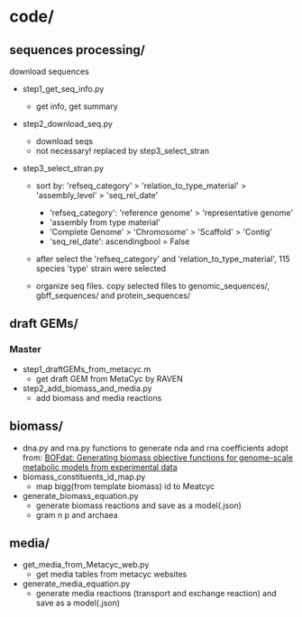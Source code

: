 # code/


## sequences processing/
download  sequences
- step1_get_seq_info.py
  - get info, get summary

- step2_download_seq.py
  - download seqs
  - not necessary! replaced by step3_select_stran

- step3_select_stran.py
  - sort by: 'refseq_category' > 'relation_to_type_material' > 'assembly_level' > 'seq_rel_date'
    - 'refseq_category': 'reference genome' > 'representative genome'
    - 'assembly from type material'
    - 'Complete Genome' > 'Chromosome' > 'Scaffold' > 'Contig'
    - 'seq_rel_date': ascendingbool = False

  - after select the 'refseq_category' and 'relation_to_type_material', 115 species 'type' strain were selected
  - organize seq files. copy selected files to genomic_sequences/, gbff_sequences/ and protein_sequences/


## draft GEMs/
### Master
- step1_draftGEMs_from_metacyc.m
  - get draft GEM from MetaCyc by RAVEN
- step2_add_biomass_and_media.py
  - add biomass and media reactions

## biomass/
- dna.py and rna.py functions to generate nda and rna coefficients adopt from: [BOFdat: Generating biomass objective functions for genome-scale metabolic models from experimental data
](https://github.com/jclachance/BOFdat)
- biomass_constituents_id_map.py
  - map bigg(from template biomass) id to Meatcyc
- generate_biomass_equation.py
  - generate biomass reactions and save as a model(.json)
  - gram n p and archaea

## media/
- get_media_from_Metacyc_web.py
  - get media tables from metacyc websites
- generate_media_equation.py
  - generate media reactions (transport and exchange reaction) and save as a model(.json)



